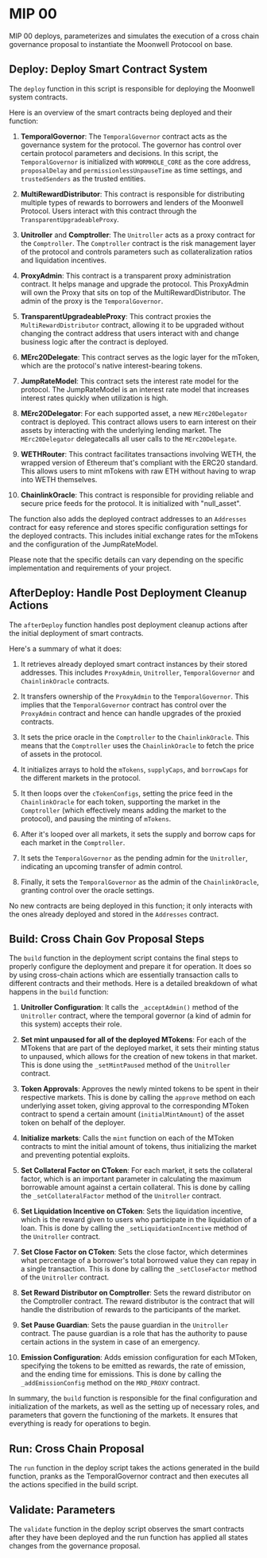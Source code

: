 # MIP 00

MIP 00 deploys, parameterizes and simulates the execution of a cross chain
governance proposal to instantiate the Moonwell Protocool on base.

## Deploy: Deploy Smart Contract System

The `deploy` function in this script is responsible for deploying the Moonwell
system contracts.

Here is an overview of the smart contracts being deployed and their function:

1. **TemporalGovernor**: The `TemporalGovernor` contract acts as the governance
   system for the protocol. The governor has control over certain protocol
   parameters and decisions. In this script, the `TemporalGovernor` is
   initialized with `WORMHOLE_CORE` as the core address, `proposalDelay` and
   `permissionlessUnpauseTime` as time settings, and `trustedSenders` as the
   trusted entities.

2. **MultiRewardDistributor**: This contract is responsible for distributing
   multiple types of rewards to borrowers and lenders of the Moonwell Protocol.
   Users interact with this contract through the `TransparentUpgradeableProxy`.

3. **Unitroller** and **Comptroller**: The `Unitroller` acts as a proxy contract
   for the `Comptroller`. The `Comptroller` contract is the risk management
   layer of the protocol and controls parameters such as collateralization
   ratios and liquidation incentives.

4. **ProxyAdmin**: This contract is a transparent proxy administration contract.
   It helps manage and upgrade the protocol. This ProxyAdmin will own the Proxy
   that sits on top of the MultiRewardDistributor. The admin of the proxy is the
   `TemporalGovernor`.

5. **TransparentUpgradeableProxy**: This contract proxies the
   `MultiRewardDistributor` contract, allowing it to be upgraded without
   changing the contract address that users interact with and change business
   logic after the contract is deployed.

6. **MErc20Delegate**: This contract serves as the logic layer for the mToken,
   which are the protocol's native interest-bearing tokens.

7. **JumpRateModel**: This contract sets the interest rate model for the
   protocol. The JumpRateModel is an interest rate model that increases interest
   rates quickly when utilization is high.

8. **MErc20Delegator**: For each supported asset, a new `MErc20Delegator`
   contract is deployed. This contract allows users to earn interest on their
   assets by interacting with the underlying lending market. The
   `MErc20Delegator` delegatecalls all user calls to the `MErc20Delegate`.

9. **WETHRouter**: This contract facilitates transactions involving WETH, the
   wrapped version of Ethereum that's compliant with the ERC20 standard. This
   allows users to mint mTokens with raw ETH without having to wrap into WETH
   themselves.

10. **ChainlinkOracle**: This contract is responsible for providing reliable and
    secure price feeds for the protocol. It is initialized with "null_asset".

The function also adds the deployed contract addresses to an `Addresses`
contract for easy reference and stores specific configuration settings for the
deployed contracts. This includes initial exchange rates for the mTokens and the
configuration of the JumpRateModel.

Please note that the specific details can vary depending on the specific
implementation and requirements of your project.

## AfterDeploy: Handle Post Deployment Cleanup Actions

The `afterDeploy` function handles post deployment cleanup actions after the
initial deployment of smart contracts.

Here's a summary of what it does:

1. It retrieves already deployed smart contract instances by their stored
   addresses. This includes `ProxyAdmin`, `Unitroller`, `TemporalGovernor` and
   `ChainlinkOracle` contracts.

2. It transfers ownership of the `ProxyAdmin` to the `TemporalGovernor`. This
   implies that the `TemporalGovernor` contract has control over the
   `ProxyAdmin` contract and hence can handle upgrades of the proxied contracts.

3. It sets the price oracle in the `Comptroller` to the `ChainlinkOracle`. This
   means that the `Comptroller` uses the `ChainlinkOracle` to fetch the price of
   assets in the protocol.

4. It initializes arrays to hold the `mTokens`, `supplyCaps`, and `borrowCaps`
   for the different markets in the protocol.

5. It then loops over the `cTokenConfigs`, setting the price feed in the
   `ChainlinkOracle` for each token, supporting the market in the `Comptroller`
   (which effectively means adding the market to the protocol), and pausing the
   minting of `mTokens`.

6. After it's looped over all markets, it sets the supply and borrow caps for
   each market in the `Comptroller`.

7. It sets the `TemporalGovernor` as the pending admin for the `Unitroller`,
   indicating an upcoming transfer of admin control.

8. Finally, it sets the `TemporalGovernor` as the admin of the
   `ChainlinkOracle`, granting control over the oracle settings.

No new contracts are being deployed in this function; it only interacts with the
ones already deployed and stored in the `Addresses` contract.

## Build: Cross Chain Gov Proposal Steps

The `build` function in the deployment script contains the final steps to
properly configure the deployment and prepare it for operation. It does so by
using cross-chain actions which are essentially transaction calls to different
contracts and their methods. Here is a detailed breakdown of what happens in the
`build` function:

1. **Unitroller Configuration**: It calls the `_acceptAdmin()` method of the
   `Unitroller` contract, where the temporal governor (a kind of admin for this
   system) accepts their role.

2. **Set mint unpaused for all of the deployed MTokens**: For each of the
   MTokens that are part of the deployed market, it sets their minting status to
   unpaused, which allows for the creation of new tokens in that market. This is
   done using the `_setMintPaused` method of the `Unitroller` contract.

3. **Token Approvals**: Approves the newly minted tokens to be spent in their
   respective markets. This is done by calling the `approve` method on each
   underlying asset token, giving approval to the corresponding MToken contract
   to spend a certain amount (`initialMintAmount`) of the asset token on behalf
   of the deployer.

4. **Initialize markets**: Calls the `mint` function on each of the MToken
   contracts to mint the initial amount of tokens, thus initializing the market
   and preventing potential exploits.

5. **Set Collateral Factor on CToken**: For each market, it sets the collateral
   factor, which is an important parameter in calculating the maximum borrowable
   amount against a certain collateral. This is done by calling the
   `_setCollateralFactor` method of the `Unitroller` contract.

6. **Set Liquidation Incentive on CToken**: Sets the liquidation incentive,
   which is the reward given to users who participate in the liquidation of a
   loan. This is done by calling the `_setLiquidationIncentive` method of the
   `Unitroller` contract.

7. **Set Close Factor on CToken**: Sets the close factor, which determines what
   percentage of a borrower's total borrowed value they can repay in a single
   transaction. This is done by calling the `_setCloseFactor` method of the
   `Unitroller` contract.

8. **Set Reward Distributor on Comptroller**: Sets the reward distributor on the
   Comptroller contract. The reward distributor is the contract that will handle
   the distribution of rewards to the participants of the market.

9. **Set Pause Guardian**: Sets the pause guardian in the `Unitroller` contract.
   The pause guardian is a role that has the authority to pause certain actions
   in the system in case of an emergency.

10. **Emission Configuration**: Adds emission configuration for each MToken,
    specifying the tokens to be emitted as rewards, the rate of emission, and
    the ending time for emissions. This is done by calling the
    `_addEmissionConfig` method on the `MRD_PROXY` contract.

In summary, the `build` function is responsible for the final configuration and
initialization of the markets, as well as the setting up of necessary roles, and
parameters that govern the functioning of the markets. It ensures that
everything is ready for operations to begin.

## Run: Cross Chain Proposal

The `run` function in the deploy script takes the actions generated in the build
function, pranks as the TemporalGovernor contract and then executes all the
actions specified in the build script.

## Validate: Parameters

The `validate` function in the deploy script observes the smart contracts after
they have been deployed and the run function has applied all states changes from
the governance proposal.
